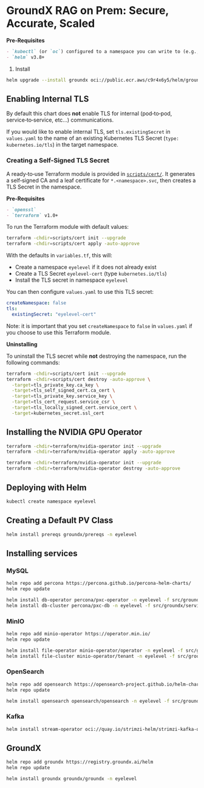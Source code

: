 # GroundX RAG on Prem: Secure, Accurate, Scaled

**Pre-Requisites**

```markdown
- `kubectl` (or `oc`) configured to a namespace you can write to (e.g., `eyelevel`)
- `helm` v3.8+
```

1. Install

```bash
helm upgrade --install groundx oci://public.ecr.aws/c9r4x6y5/helm/groundx -n eyelevel -f values.yaml
```

## Enabling Internal TLS

By default this chart does **not** enable TLS for internal (pod‑to‑pod, service‑to‑service, etc...) communications.

If you would like to enable internal TLS, set `tls.existingSecret` in `values.yaml` to the name of an existing Kubernetes TLS Secret (`type: kubernetes.io/tls`) in the target namespace.

### Creating a Self-Signed TLS Secret

A ready‑to‑use Terraform module is provided in [`scripts/cert/`](./scripts/cert/). It generates a self‑signed CA and a leaf certificate for `*.<namespace>.svc`, then creates a TLS Secret in the namespace.

**Pre-Requisites**

```markdown
- `openssl`
- `terraform` v1.0+
```

To run the Terraform module with default values:

```bash
terraform -chdir=scripts/cert init --upgrade
terraform -chdir=scripts/cert apply -auto-approve
```

With the defaults in `variables.tf`, this will:

- Create a namespace `eyelevel` if it does not already exist
- Create a TLS Secret `eyelevel-cert` (type `kubernetes.io/tls`)
- Install the TLS secret in namespace `eyelevel`

You can then configure `values.yaml` to use this TLS secret:

```yaml
createNamespace: false
tls:
  existingSecret: "eyelevel-cert"
```

Note: it is important that you set `createNamespace` to `false` in `values.yaml` if you choose to use this Terraform module.

**Uninstalling**

To uninstall the TLS secret while **not** destroying the namespace, run the following commands:

```bash
terraform -chdir=scripts/cert init --upgrade
terraform -chdir=scripts/cert destroy -auto-approve \
  -target=tls_private_key.ca_key \
  -target=tls_self_signed_cert.ca_cert \
  -target=tls_private_key.service_key \
  -target=tls_cert_request.service_csr \
  -target=tls_locally_signed_cert.service_cert \
  -target=kubernetes_secret.ssl_cert
```

## Installing the NVIDIA GPU Operator

```bash
terraform -chdir=terraform/nvidia-operator init --upgrade
terraform -chdir=terraform/nvidia-operator apply -auto-approve
```

```bash
terraform -chdir=terraform/nvidia-operator init --upgrade
terraform -chdir=terraform/nvidia-operator destroy -auto-approve
```

## Deploying with Helm

```bash
kubectl create namespace eyelevel
```

## Creating a Default PV Class

```bash
helm install prereqs groundx/prereqs -n eyelevel
```

## Installing services

### MySQL

```bash
helm repo add percona https://percona.github.io/percona-helm-charts/
helm repo update

helm install db-operator percona/pxc-operator -n eyelevel -f src/groundx/services/values.db.operator.yaml --version 1.15.1
helm install db-cluster percona/pxc-db -n eyelevel -f src/groundx/services/values.db.cluster.yaml --version 1.15.1
```

### MinIO

```bash
helm repo add minio-operator https://operator.min.io/
helm repo update

helm install file-operator minio-operator/operator -n eyelevel -f src/groundx/services/values.file.operator.yaml --version 6.0.3
helm install file-cluster minio-operator/tenant -n eyelevel -f src/groundx/services/values.file.tenant.yaml --version 6.0.3
```

### OpenSearch

```bash
helm repo add opensearch https://opensearch-project.github.io/helm-charts/
helm repo update

helm install opensearch opensearch/opensearch -n eyelevel -f src/groundx/services/values.search.yaml --version 2.23.1
```

### Kafka

```bash
helm install stream-operator oci://quay.io/strimzi-helm/strimzi-kafka-operator -n eyelevel -f src/groundx/services/values.stream.yaml --version 0.47.0
```

## GroundX

```bash
helm repo add groundx https://registry.groundx.ai/helm
helm repo update

helm install groundx groundx/groundx -n eyelevel
```
